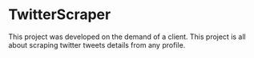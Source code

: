 # TwitterScraper
This project was developed on the demand of a client. This project is all about scraping twitter tweets details from any profile.
